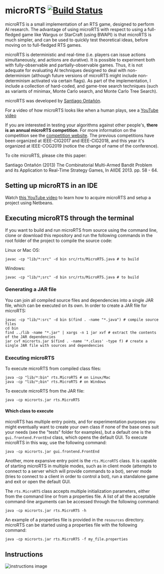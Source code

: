 # microRTS [![Build Status](https://travis-ci.org/douglasrizzo/microrts.svg?branch=master)](https://travis-ci.org/douglasrizzo/microrts)

microRTS is a small implementation of an RTS game, designed to perform AI research. The advantage of using microRTS with respect to using a full-fledged game like Wargus or StarCraft (using BWAPI) is that microRTS is much simpler, and can be used to quickly test theoretical ideas, before moving on to full-fledged RTS games.

microRTS is deterministic and real-time (i.e. players can issue actions simultaneously, and actions are durative). It is possible to experiment both with fully-observable and partially-observable games. Thus, it is not adequate for evaluating AI techniques designed to deal with non-determinism (although future versions of microRTS might include non-determinism activated via certain flags). As part of the implementation, I include a collection of hard-coded, and game-tree search techniques (such as variants of minimax, Monte Carlo search, and Monte Carlo Tree Search).

microRTS was developed by [Santiago Ontañón](https://sites.google.com/site/santiagoontanonvillar/Home). 

For a video of how microRTS looks like when a human plays, see a [YouTube video](https://www.youtube.com/watch?v=ZsKKAoiD7B0)

If you are interested in testing your algorithms against other people's, **there is an annual microRTS competition**. For more information on the competition see the [competition website](https://sites.google.com/site/micrortsaicompetition/home). The previous competitions have been organized at IEEE-CIG2017 and IEEE-CIG2018, and this year it's organized at IEEE-COG2019 (notice the change of name of the conference).

To cite microRTS, please cite this paper:

Santiago Ontañón (2013) The Combinatorial Multi-Armed Bandit Problem and its Application to Real-Time Strategy Games, In AIIDE 2013. pp. 58 - 64.

## Setting up microRTS in an IDE

Watch [this YouTube video](https://www.youtube.com/watch?v=_jVOMNqw3Qs) to learn how to acquire microRTS and setup a project using Netbeans.

## Executing microRTS through the terminal

If you want to build and run microRTS from source using the command line, clone or download this repository and run the following commands in the root folder of the project to compile the source code:

Linux or Mac OS:

```shell
javac -cp "lib/*:src" -d bin src/rts/MicroRTS.java # to build
```

Windows:

```shell
javac -cp "lib/*;src" -d bin src/rts/MicroRTS.java # to build
```

### Generating a JAR file

You can join all compiled source files and dependencies into a single JAR file, which can be executed on its own. In order to create a JAR file for microRTS:

```shell
javac -cp "lib/*:src" -d bin $(find . -name "*.java") # compile source files
cd bin
find ../lib -name "*.jar" | xargs -n 1 jar xvf # extract the contents of the JAR dependencies
jar cvf microrts.jar $(find . -name '*.class' -type f) # create a single JAR file with sources and dependencies
```

### Executing microRTS

To execute microRTS from compiled class files:

```shell
java -cp "lib/*:bin" rts.MicroRTS # on Linux/Mac
java -cp "lib/*;bin" rts.MicroRTS # on Windows
```

To execute microRTS from the JAR file:

```shell
java -cp microrts.jar rts.MicroRTS
```

#### Which class to execute

microRTS has multiple entry points, and for experimentation purposes you might eventually want to create your own class if none of the base ones suit your needs (see the "tests" folder for examples), but a default one is the `gui.frontend.FrontEnd` class, which opens the default GUI. To execute microRTS in this way, use the following command:

```shell
java -cp microrts.jar gui.frontend.FrontEnd
```

Another, more expansive entry point is the `rts.MicroRTS` class. It is capable of starting microRTS in multiple modes, such as in client mode (attempts to connect to a server which will provide commands to a bot), server mode (tries to connect to a client in order to control a bot), run a standalone game and exit or open the default GUI.

The `rts.MicroRTS` class accepts multiple initialization parameters, either from the command line or from a properties file. A list of all the acceptable command-line arguments can be accessed through the following command:

```shell
java -cp microrts.jar rts.MicroRTS -h
```

An example of a properties file is provided in the `resources` directory. microRTS can be started using a properties file with the following command:

```shell
java -cp microrts.jar rts.MicroRTS -f my_file.properties
```

## Instructions

![instructions image](https://raw.githubusercontent.com/santiontanon/microrts/master/help.png)
